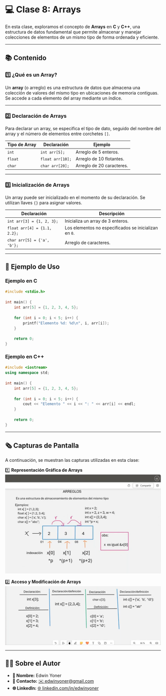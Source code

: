 # 💻 Clase 8: Arrays

En esta clase, exploramos el concepto de **Arrays** en **C** y **C++**, una estructura de datos fundamental que permite almacenar y manejar colecciones de elementos de un mismo tipo de forma ordenada y eficiente.

---

## 📚 Contenido

### **1️⃣ ¿Qué es un Array?**
Un **array** (o arreglo) es una estructura de datos que almacena una colección de valores del mismo tipo en ubicaciones de memoria contiguas. Se accede a cada elemento del array mediante un índice.

---

### **2️⃣ Declaración de Arrays**
Para declarar un array, se especifica el tipo de dato, seguido del nombre del array y el número de elementos entre corchetes `[]`.

| Tipo de Array  | Declaración            | Ejemplo                 |
|----------------|-------------------------|-------------------------|
| `int`         | `int arr[5];`          | Arreglo de 5 enteros.  |
| `float`       | `float arr[10];`       | Arreglo de 10 flotantes. |
| `char`        | `char arr[20];`        | Arreglo de 20 caracteres. |

---

### **3️⃣ Inicialización de Arrays**
Un array puede ser inicializado en el momento de su declaración. Se utilizan llaves `{}` para asignar valores.

| Declaración                  | Descripción                                   |
|------------------------------|-----------------------------------------------|
| `int arr[3] = {1, 2, 3};`   | Inicializa un array de 3 enteros.            |
| `float arr[4] = {1.1, 2.2};`| Los elementos no especificados se inicializan en `0`. |
| `char arr[5] = {'a', 'b'};` | Arreglo de caracteres.                       |

---

## 📘 Ejemplo de Uso

### **Ejemplo en C**
```c
#include <stdio.h>

int main() {
    int arr[5] = {1, 2, 3, 4, 5};

    for (int i = 0; i < 5; i++) {
        printf("Elemento %d: %d\n", i, arr[i]);
    }

    return 0;
}
```

### **Ejemplo en C++**
```cpp
#include <iostream>
using namespace std;

int main() {
    int arr[5] = {1, 2, 3, 4, 5};

    for (int i = 0; i < 5; i++) {
        cout << "Elemento " << i << ": " << arr[i] << endl;
    }

    return 0;
}
```

---

## 🗞️ Capturas de Pantalla
A continuación, se muestran las capturas utilizadas en esta clase:

1️⃣ **Representación Gráfica de Arrays**
![Arrays Representación](images/1.png)

2️⃣ **Acceso y Modificación de Arrays**
![Modificación de Arrays](images/2.png)

---

## 👨‍💻 Sobre el Autor
- **👤 Nombre:** Edwin Yoner
- **📧 Contacto:** [✉️ edwinyoner@gmail.com](mailto:edwinyoner@gmail.com)
- **🌐 LinkedIn:** [🌐 linkedin.com/in/edwinyoner](https://www.linkedin.com/in/edwinyoner)
